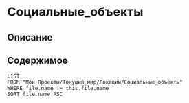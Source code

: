 # Социальные_объекты

## Описание

## Содержимое

```dataview
LIST
FROM "Мои Проекты/Тонущий_мир/Локации/Социальные_объекты"
WHERE file.name != this.file.name
SORT file.name ASC
```
